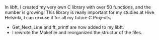 In libft, I created my very own C library with over 50 functions, and the number is growing! This library is really important for my studies at Hive Helsinki, I can re=use it for all my future C Projects.

<ul>
<li>Get_Next_Line and ft_printf are now added to my libft.</li>
<li>I rewrote the Makefile and reorganized the structur of the files.</li>
  </ul>
